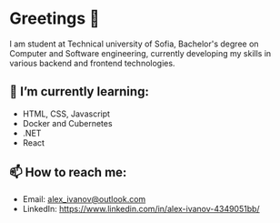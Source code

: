 # Greetings 👋

I am student at Technical university of Sofia, Bachelor's degree on Computer and Software engineering, currently developing my skills in various backend and frontend technologies.

## 🌱 I’m currently learning:

- HTML, CSS, Javascript
- Docker and Cubernetes
- .NET
- React

## 📫 How to reach me:

- Email: alex_ivanov@outlook.com
- LinkedIn: https://www.linkedin.com/in/alex-ivanov-4349051bb/
<!--
**AlexIvanov01/AlexIvanov01** is a ✨ _special_ ✨ repository because its `README.md` (this file) appears on your GitHub profile.

Here are some ideas to get you started:

- 🔭 I’m currently working on ...
- 🌱 I’m currently learning ...
- 👯 I’m looking to collaborate on ...
- 🤔 I’m looking for help with ...
- 💬 Ask me about ...
- 📫 How to reach me: ...
- 😄 Pronouns: ...
- ⚡ Fun fact: ...
-->
